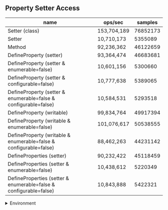 ## Property Setter Access

|name|ops/sec|samples|
|-|-|-|
|Setter (class)|153,704,189|76852173|
|Setter|10,710,173|5355089|
|Method|92,236,362|46122659|
|DefineProperty (setter)|93,364,474|46683681|
|DefineProperty (setter & enumerable=false)|10,601,156|5300660|
|DefineProperty (setter & configurable=false)|10,777,638|5389065|
|DefineProperty (setter & enumerable=false & configurable=false)|10,584,531|5293518|
|DefineProperty (writable)|99,834,764|49917394|
|DefineProperty (writable & enumerable=false)|101,076,617|50538555|
|DefineProperty (writable & enumerable=false & configurable=false)|88,462,263|44231142|
|DefineProperties (setter)|90,232,422|45118459|
|DefineProperties (setter & enumerable=false)|10,438,612|5220349|
|DefineProperties (setter & enumerable=false & configurable=false)|10,843,888|5422321|


<details>
<summary>Environment</summary>

* __Machine:__ linux x64 | 4 vCPUs | 7.6GB Mem
* __Run:__ Tue Oct 29 2024 18:58:39 GMT+0000 (Coordinated Universal Time)
* __Node:__ `v18.20.3`
</details>

<!--
{"environment":{"platform":"linux","arch":"x64","cpus":4,"totalMemory":7.597877502441406},"benchmarks":[{"name":"Setter (class)","opsSec":153704189.52913505,"samples":76852173},{"name":"Setter","opsSec":10710173.565988144,"samples":5355089},{"name":"Method","opsSec":92236362.40262888,"samples":46122659},{"name":"DefineProperty (setter)","opsSec":93364474.79698138,"samples":46683681},{"name":"DefineProperty (setter & enumerable=false)","opsSec":10601156.148530567,"samples":5300660},{"name":"DefineProperty (setter & configurable=false)","opsSec":10777638.992322788,"samples":5389065},{"name":"DefineProperty (setter & enumerable=false & configurable=false)","opsSec":10584531.08604224,"samples":5293518},{"name":"DefineProperty (writable)","opsSec":99834764.03965662,"samples":49917394},{"name":"DefineProperty (writable & enumerable=false)","opsSec":101076617.35256702,"samples":50538555},{"name":"DefineProperty (writable & enumerable=false & configurable=false)","opsSec":88462263.65367937,"samples":44231142},{"name":"DefineProperties (setter)","opsSec":90232422.07933748,"samples":45118459},{"name":"DefineProperties (setter & enumerable=false)","opsSec":10438612.219138047,"samples":5220349},{"name":"DefineProperties (setter & enumerable=false & configurable=false)","opsSec":10843888.50156358,"samples":5422321}]}-->

